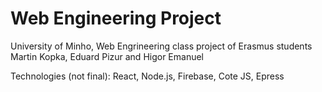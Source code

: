 # Web Engineering Project
University of Minho, Web Engrineering class project of Erasmus students Martin Kopka, Eduard Pizur and Higor Emanuel

Technologies (not final): React, Node.js, Firebase, Cote JS, Epress

